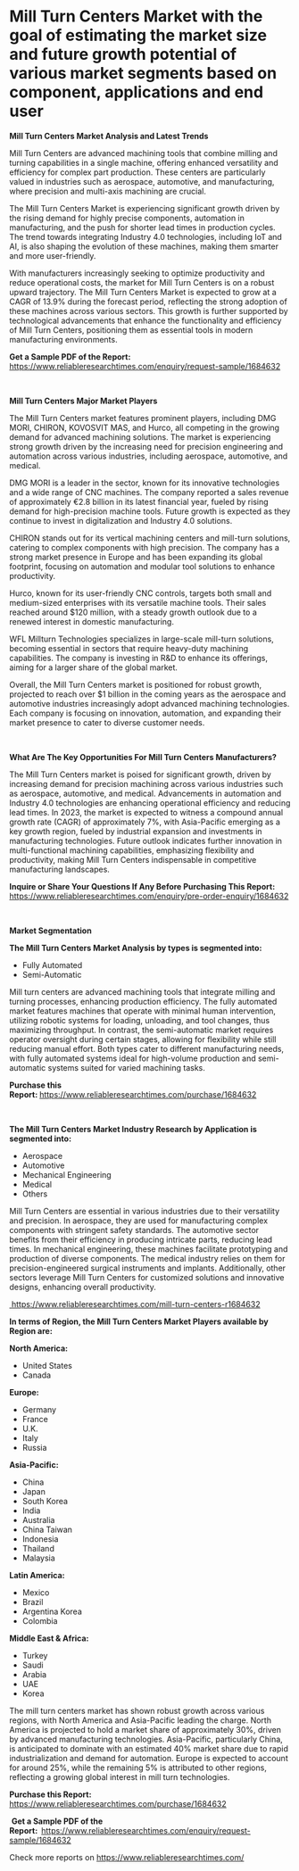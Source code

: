 <p><h1>Mill Turn Centers Market with the goal of estimating the market size and future growth potential of various market segments based on component, applications and end user</h1></p><p><strong>Mill Turn Centers Market Analysis and Latest Trends</strong></p>
<p><p>Mill Turn Centers are advanced machining tools that combine milling and turning capabilities in a single machine, offering enhanced versatility and efficiency for complex part production. These centers are particularly valued in industries such as aerospace, automotive, and manufacturing, where precision and multi-axis machining are crucial. </p><p>The Mill Turn Centers Market is experiencing significant growth driven by the rising demand for highly precise components, automation in manufacturing, and the push for shorter lead times in production cycles. The trend towards integrating Industry 4.0 technologies, including IoT and AI, is also shaping the evolution of these machines, making them smarter and more user-friendly. </p><p>With manufacturers increasingly seeking to optimize productivity and reduce operational costs, the market for Mill Turn Centers is on a robust upward trajectory. The Mill Turn Centers Market is expected to grow at a CAGR of 13.9% during the forecast period, reflecting the strong adoption of these machines across various sectors. This growth is further supported by technological advancements that enhance the functionality and efficiency of Mill Turn Centers, positioning them as essential tools in modern manufacturing environments.</p></p>
<p><strong>Get a Sample PDF of the Report:&nbsp;</strong> <a href="https://www.reliableresearchtimes.com/enquiry/request-sample/1684632?utm_campaign=3184&utm_medium=2&utm_source=Github&utm_content=ia&utm_term=05032025&utm_id=mill-turn-centers">https://www.reliableresearchtimes.com/enquiry/request-sample/1684632</a></p>
<p>&nbsp;</p>
<p><strong>Mill Turn Centers Major Market Players</strong></p>
<p><p>The Mill Turn Centers market features prominent players, including DMG MORI, CHIRON, KOVOSVIT MAS, and Hurco, all competing in the growing demand for advanced machining solutions. The market is experiencing strong growth driven by the increasing need for precision engineering and automation across various industries, including aerospace, automotive, and medical.</p><p>DMG MORI is a leader in the sector, known for its innovative technologies and a wide range of CNC machines. The company reported a sales revenue of approximately €2.8 billion in its latest financial year, fueled by rising demand for high-precision machine tools. Future growth is expected as they continue to invest in digitalization and Industry 4.0 solutions.</p><p>CHIRON stands out for its vertical machining centers and mill-turn solutions, catering to complex components with high precision. The company has a strong market presence in Europe and has been expanding its global footprint, focusing on automation and modular tool solutions to enhance productivity.</p><p>Hurco, known for its user-friendly CNC controls, targets both small and medium-sized enterprises with its versatile machine tools. Their sales reached around $120 million, with a steady growth outlook due to a renewed interest in domestic manufacturing.</p><p>WFL Millturn Technologies specializes in large-scale mill-turn solutions, becoming essential in sectors that require heavy-duty machining capabilities. The company is investing in R&D to enhance its offerings, aiming for a larger share of the global market.</p><p>Overall, the Mill Turn Centers market is positioned for robust growth, projected to reach over $1 billion in the coming years as the aerospace and automotive industries increasingly adopt advanced machining technologies. Each company is focusing on innovation, automation, and expanding their market presence to cater to diverse customer needs.</p></p>
<p>&nbsp;</p>
<p><strong>What Are The Key Opportunities For Mill Turn Centers Manufacturers?</strong></p>
<p><p>The Mill Turn Centers market is poised for significant growth, driven by increasing demand for precision machining across various industries such as aerospace, automotive, and medical. Advancements in automation and Industry 4.0 technologies are enhancing operational efficiency and reducing lead times. In 2023, the market is expected to witness a compound annual growth rate (CAGR) of approximately 7%, with Asia-Pacific emerging as a key growth region, fueled by industrial expansion and investments in manufacturing technologies. Future outlook indicates further innovation in multi-functional machining capabilities, emphasizing flexibility and productivity, making Mill Turn Centers indispensable in competitive manufacturing landscapes.</p></p>
<p><strong>Inquire or Share Your Questions If Any Before Purchasing This Report:</strong> <a href="https://www.reliableresearchtimes.com/enquiry/pre-order-enquiry/1684632?utm_campaign=3184&utm_medium=2&utm_source=Github&utm_content=ia&utm_term=05032025&utm_id=mill-turn-centers">https://www.reliableresearchtimes.com/enquiry/pre-order-enquiry/1684632</a></p>
<p>&nbsp;</p>
<p><strong>Market Segmentation</strong></p>
<p><strong>The Mill Turn Centers Market Analysis by types is segmented into:</strong></p>
<p><ul><li>Fully Automated</li><li>Semi-Automatic</li></ul></p>
<p><p>Mill turn centers are advanced machining tools that integrate milling and turning processes, enhancing production efficiency. The fully automated market features machines that operate with minimal human intervention, utilizing robotic systems for loading, unloading, and tool changes, thus maximizing throughput. In contrast, the semi-automatic market requires operator oversight during certain stages, allowing for flexibility while still reducing manual effort. Both types cater to different manufacturing needs, with fully automated systems ideal for high-volume production and semi-automatic systems suited for varied machining tasks.</p></p>
<p><strong>Purchase this Report:&nbsp;</strong><a href="https://www.reliableresearchtimes.com/purchase/1684632?utm_campaign=3184&utm_medium=2&utm_source=Github&utm_content=ia&utm_term=05032025&utm_id=mill-turn-centers">https://www.reliableresearchtimes.com/purchase/1684632</a></p>
<p>&nbsp;</p>
<p><strong>The Mill Turn Centers Market Industry Research by Application is segmented into:</strong></p>
<p><ul><li>Aerospace</li><li>Automotive</li><li>Mechanical Engineering</li><li>Medical</li><li>Others</li></ul></p>
<p><p>Mill Turn Centers are essential in various industries due to their versatility and precision. In aerospace, they are used for manufacturing complex components with stringent safety standards. The automotive sector benefits from their efficiency in producing intricate parts, reducing lead times. In mechanical engineering, these machines facilitate prototyping and production of diverse components. The medical industry relies on them for precision-engineered surgical instruments and implants. Additionally, other sectors leverage Mill Turn Centers for customized solutions and innovative designs, enhancing overall productivity.</p></p>
<p><a href="https://www.reliableresearchtimes.com/mill-turn-centers-r1684632?utm_campaign=3184&utm_medium=2&utm_source=Github&utm_content=ia&utm_term=05032025&utm_id=mill-turn-centers">&nbsp;https://www.reliableresearchtimes.com/mill-turn-centers-r1684632</a></p>
<p><strong>In terms of Region, the Mill Turn Centers Market Players available by Region are:</strong></p>
<p>
    <p> <strong> North America: </strong>
        <ul>
            <li>United States</li>
            <li>Canada</li>
        </ul>
        </p> 
    <p> <strong> Europe: </strong>
        <ul>
            <li>Germany</li>
            <li>France</li>
            <li>U.K.</li>
            <li>Italy</li>
            <li>Russia</li>
        </ul>
        </p> 
    <p> <strong> Asia-Pacific: </strong>
        <ul>
            <li>China</li>
            <li>Japan</li>
            <li>South Korea</li>
            <li>India</li>
            <li>Australia</li>
            <li>China Taiwan</li>
            <li>Indonesia</li>
            <li>Thailand</li>
            <li>Malaysia</li>
        </ul>
        </p> 
    <p> <strong> Latin America: </strong>
        <ul>
            <li>Mexico</li>
            <li>Brazil</li>
            <li>Argentina Korea</li>
            <li>Colombia</li>
        </ul>
        </p> 
    <p> <strong> Middle East & Africa: </strong>
        <ul>
            <li>Turkey</li>
            <li>Saudi</li>
            <li>Arabia</li>
            <li>UAE</li>
            <li>Korea</li>
        </ul>
    </p>
    </p>
<p><p>The mill turn centers market has shown robust growth across various regions, with North America and Asia-Pacific leading the charge. North America is projected to hold a market share of approximately 30%, driven by advanced manufacturing technologies. Asia-Pacific, particularly China, is anticipated to dominate with an estimated 40% market share due to rapid industrialization and demand for automation. Europe is expected to account for around 25%, while the remaining 5% is attributed to other regions, reflecting a growing global interest in mill turn technologies.</p></p>
<p><strong>Purchase this Report: </strong><a href="https://www.reliableresearchtimes.com/purchase/1684632?utm_campaign=3184&utm_medium=2&utm_source=Github&utm_content=ia&utm_term=05032025&utm_id=mill-turn-centers">https://www.reliableresearchtimes.com/purchase/1684632</a></p>
<p>&nbsp;<strong>Get a Sample PDF of the Report:&nbsp;&nbsp;</strong><a href="https://www.reliableresearchtimes.com/enquiry/request-sample/1684632?utm_campaign=3184&utm_medium=2&utm_source=Github&utm_content=ia&utm_term=05032025&utm_id=mill-turn-centers">https://www.reliableresearchtimes.com/enquiry/request-sample/1684632</a></p>
<p><strong></strong></p>
<p>Check more reports on <a href="https://www.reliableresearchtimes.com/?utm_campaign=3184&utm_medium=2&utm_source=Github&utm_content=ia&utm_term=05032025&utm_id=mill-turn-centers">https://www.reliableresearchtimes.com/</a></p>